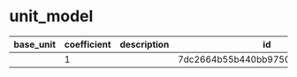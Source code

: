# unit_model
|base_unit|coefficient|description|id|is_error|name|
|--|--|--|--|--|--|
||1||7dc2664b55b440bb97500d0138b1723f|True|грамм|